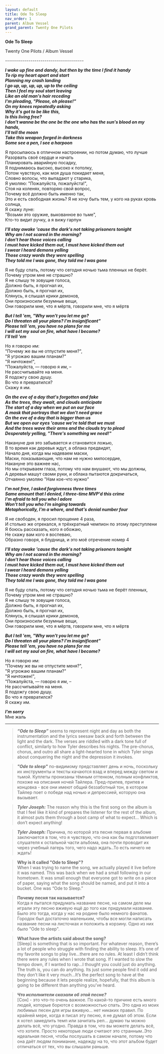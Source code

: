 ```yaml
---  
layout: default  
title: Ode To Sleep  
nav_order: 1  
parent: Album Vessel  
grand_parent: Twenty One Pilots  
---  
```


**Ode To Sleep**
<p>
Twenty One Pilots / Album Vessel
</p>  
----------------------------------------

**_I wake up fine and dandy, but then by the time I find it handy  
To rip my heart apart and start  
Planning my crash landing  
I go up, up, up, up, up to the ceiling  
Then I feel my soul start leaving  
Like an old man's hair receding  
I'm pleading, "Please, oh please!"  
On my knees repeatedly asking  
Why it's got to be like this,  
Is this living free?  
I don't wanna be the one be the one who has the sun's blood on my hands,  
I'll tell the moon  
Take this weapon forged in darkness  
Some see a pen, I see a harpoon_**  

Я просыпаюсь в отличном настроении,</a> но потом думаю, что лучше  
Разорвать своё сердце и начать  
Планировать аварийную посадку,  
Я поднимаюсь высоко, высоко к потолку,  
Потом чувствую, как моя душа покидает меня,  
Словно волосы, что выпадают у старика,  
Я умоляю: "Пожалуйста, пожалуйста!",  
Стоя на коленях, повторяю свой вопрос,  
Почему всё должно быть именно так,  
Это и есть свободная жизнь?
Я не хочу быть тем, у кого на руках кровь солнца,  
Я скажу луне:  
"Возьми это оружие, выкованное во тьме",  
Кто-то видит ручку, а я вижу гарпун  

**_I'll stay awake 'cause the dark's not taking prisoners tonight  
Why am I not scared in the morning?  
I don't hear those voices calling  
I must have kicked them out, I must have kicked them out  
I swear I heard demons yelling  
Those crazy words they were spelling  
They told me I was gone, they told me I was gone_**  

Я не буду спать, потому что сегодня ночью тьма пленных не берёт.  
Почему утром мне не страшно?  
Я не слышу те зовущие голоса,  
Должно быть, я прогнал их,  
Должно быть, я прогнал их,  
Клянусь, я слышал крики демонов,  
Они произносили безумные вещи,  
Они говорили мне, что я мёртв, говорили мне, что я мёртв  

**_But I tell 'em, "Why won't you let me go?  
Do I threaten all your plans? I'm insignificant"  
Please tell 'em, you have no plans for me  
I will set my soul on fire, what have I become?  
I'll tell 'em_**  

Но я говорю им:  
"Почему же вы не отпустите меня?",  
"Я угрожаю вашим планам?"  
"Я ничтожен!",  
"Пожалуйста, — говорю я им, –  
Не рассчитывайте на меня.  
Я подожгу свою душу.  
Во что я превратился?  
Скажу я им.  

**_On the eve of a day that's forgotten and fake  
As the trees, they await, and clouds anticipate  
The start of a day when we put on our face  
A mask that portrays that we don't need grace  
On the eve of a day that is bigger than us  
But we open our eyes 'cause we're told that we must  
And the trees wave their arms and the clouds try to plead  
Desperately yelling, "There's something we need!"_**  

Накануне дня это забывается и становится ложью,  
В то время как деревья ждут, а облака предвидят,  
Начало дня, когда мы надеваем маски,  
Маски, показывающие, что нам не нужно милосердие,  
Накануне это важнее нас,  
Но мы открываем глаза, потому что нам внушают, что мы должны,  
А деревья машут своми руки, и облака пытаются докричаться,  
Отчаянно умоляю "Нам кое-что нужно"  

**_I'm not free, I asked forgiveness three times  
Same amount that I denied, I three-time MVP'd this crime  
I'm afraid to tell you who I adore  
Won't tell you who I'm singing towards  
Metaphorically, I'm a whore, and that's denial number four_**  

Я не свободен, я просил прощение 4 раза,  
И столько же отрекался, я трёхкратный чемпион по этому преступлени  
Я боюсь рассказать, кого я обожаю,  
Не скажу вам кого я воспеваю,  
Образно говоря, я блудница, и это моё отречение номер 4  

**_I'll stay awake 'cause the dark's not taking prisoners tonight  
Why am I not scared in the morning?  
I don't hear those voices calling  
I must have kicked them out, I must have kicked them out  
I swear I heard demons yelling  
Those crazy words they were spelling  
They told me I was gone, they told me I was gone_**  

Я не буду спать, потому что сегодня ночью тьма не берёт пленных,  
Почему утром мне не страшно?  
Я не слышу те зовущие голоса,  
Должно быть, я прогнал их,  
Должно быть, я прогнал их,  
Клянусь, я слышал крики демонов,  
Они произносили безумные вещи,  
Они говорили мне, что я мёртв, говорили мне, что я мёртв  

**_But I tell 'em, "Why won't you let me go?  
Do I threaten all your plans? I'm insignificant"  
Please tell 'em, you have no plans for me  
I will set my soul on fire, what have I become?_**  

Но я говорю им:  
"Почему же вы не отпустите меня?",  
"Я угрожаю вашим планам?"  
"Я ничтожен!",  
"Пожалуйста, — говорю я им, –  
Не рассчитывайте на меня.  
Я подожгу свою душу.  
Во что я превратился?  
Я скажу им.  

**_I'm sorry_**  
Мне жаль  

--------------------------------------
> **_“Ode to Sleep”_** seems to represent night and day as both the instrumentation and the lyrics seesaw back and forth between the light and the dark. The verses are riddled with a dark tone full of conflict, similarly to how Tyler describes his nights. The pre-chorus, chorus, and outro all share a light-hearted tone in which Tyler sings about conquering the night and the depression it invokes.  

> **_"Ode to sleep"_** по-видимому представляет день и ночь, поскольку их инструменты и тексты качаются взад и вперед между светом и тьмой. Куплеты пронизаны тёмным оттенком, полным конфликтов, похоже на описания ночей Тайлера. Пред-припев, припев и концовка - все они имеют общий беззаботный тон, в котором Тайлер поет о победе над ночью и депрессией, которую она вызывает. 

> **_Tyler Joseph:_** The reason why this is the first song on the album is that I feel like it kind of prepares the listener for the rest of the album, it almost puts them through a boot camp of what to expect… Which is don’t expect anything!  

> **_Tyler Joseph:_** Причина, по которой эта песня первая в альбоме заключается в том, что я чувствую, что она как бы подготавливает слушателя к остальной части альбома, она почти проводит их через учебный лагерь того, чего надо ждать..То есть ничего не ждать!

> **Why is it called "Ode to Sleep"?**  
When I was trying to name the song, we actually played it live before it was named. This was back when we had a small following in our hometown. It was small enough that everyone got to write on a piece of paper, saying what the song should be named, and put it into a bucket. One was “Ode to Sleep.”

>  **Почему песня так называется?**  
Когда я пытался придумать название песне, на самом деле мы играли эту песню вживую ещё до того как придумали название. Было это тогда, когда у нас на родине было немного фанатов. Городок был достаточно маленьким, чтобы все могли написать название песни на листочках и положить в корзину. Одно из них было "Ode to sleep".

> **What have the artists said about the song?**  
[Sleep] is something that is so important. For whatever reason, there’s a lot of people who struggle with finding the ability to sleep. It’s one of my favorite songs to play live…there are no rules. At least I didn’t think there were any rules when I wrote that song. If I wanted to slow the tempo down, if I wanted to rap…I thought you could just do anything. The truth is, you can do anything. Its just some people find it odd and they don’t like it very much…It’s the perfect song to have at the beginning because it lets people realize, hopefully, that this album is going to be different than anything you’ve heard.

> **_Что исполнители сказали об этой песне?_**  
[Сон] - это что-то очень важное. По какой-то причине есть много людей, которые борются с возможностью спать. Это одна из моих любимых песен для игры вживую... нет никаких правил. По крайней мере,  когда я писал эту песню, я не думал об этом. Если я хотел замедлить темп или зачитать реп... думаю ты можно делать всё, что угодно. Правда в том, что вы можете делать всё, что хотите. Просто некоторые люди считают это странным..Это идеальная песня, чтобы послушать в самом начале, потому что она даёт людям понимание, надежду на то, что этот альбом будет отличаться от тех, что вы слышали раньше.  
